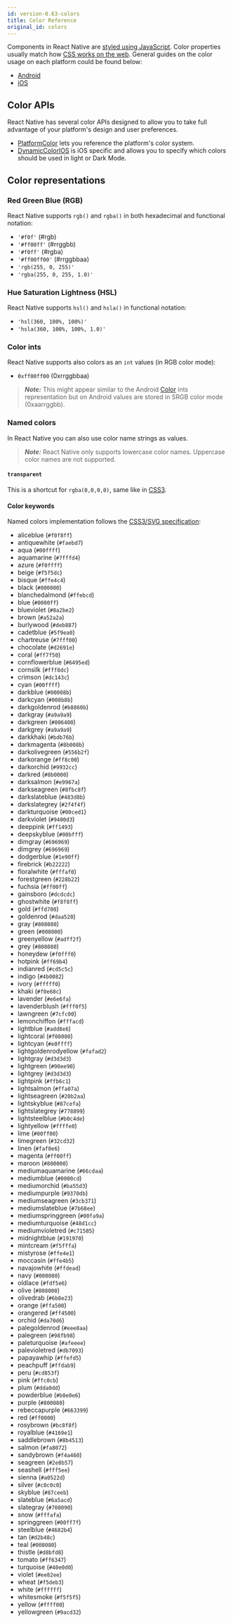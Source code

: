 ```yaml
---
id: version-0.63-colors
title: Color Reference
original_id: colors
---
```


Components in React Native are [styled using JavaScript](style). Color properties usually match how [CSS works on the web](https://developer.mozilla.org/en-US/docs/Web/CSS/color_value). General guides on the color usage on each platform could be found below:

- [Android](https://material.io/design/color/color-usage.html)
- [iOS](https://developer.apple.com/design/human-interface-guidelines/ios/visual-design/color/)

## Color APIs

React Native has several color APIs designed to allow you to take full advantage of your platform's design and user preferences.

- [PlatformColor](platformcolor) lets you reference the platform's color system.
- [DynamicColorIOS](dynamiccolorios) is iOS specific and allows you to specify which colors should be used in light or Dark Mode.

## Color representations

### Red Green Blue (RGB)

React Native supports `rgb()` and `rgba()` in both hexadecimal and functional notation:

- `'#f0f'` (#rgb)
- `'#ff00ff'` (#rrggbb)
- `'#f0ff'` (#rgba)
- `'#ff00ff00'` (#rrggbbaa)
- `'rgb(255, 0, 255)'`
- `'rgba(255, 0, 255, 1.0)'`

### Hue Saturation Lightness (HSL)

React Native supports `hsl()` and `hsla()` in functional notation:

- `'hsl(360, 100%, 100%)'`
- `'hsla(360, 100%, 100%, 1.0)'`

### Color ints

React Native supports also colors as an `int` values (in RGB color mode):

- `0xff00ff00` (0xrrggbbaa)

> **_Note:_** This might appear similar to the Android [Color](https://developer.android.com/reference/android/graphics/Color) ints representation but on Android values are stored in SRGB color mode (0xaarrggbb).

### Named colors

In React Native you can also use color name strings as values.

> **_Note:_** React Native only supports lowercase color names. Uppercase color names are not supported.

#### `transparent`

This is a shortcut for `rgba(0,0,0,0)`, same like in [CSS3](https://www.w3.org/TR/css-color-3/#transparent).

#### Color keywords

Named colors implementation follows the [CSS3/SVG specification](https://www.w3.org/TR/css-color-3/#svg-color):

<!-- alex ignore black white -->

- <ins style="background: #f0f8ff" class="color-box"></ins> aliceblue (`#f0f8ff`)
- <ins style="background: #faebd7" class="color-box"></ins> antiquewhite (`#faebd7`)
- <ins style="background: #00ffff" class="color-box"></ins> aqua (`#00ffff`)
- <ins style="background: #7fffd4" class="color-box"></ins> aquamarine (`#7fffd4`)
- <ins style="background: #f0ffff" class="color-box"></ins> azure (`#f0ffff`)
- <ins style="background: #f5f5dc" class="color-box"></ins> beige (`#f5f5dc`)
- <ins style="background: #ffe4c4" class="color-box"></ins> bisque (`#ffe4c4`)
- <ins style="background: #000000" class="color-box"></ins> black (`#000000`)
- <ins style="background: #ffebcd" class="color-box"></ins> blanchedalmond (`#ffebcd`)
- <ins style="background: #0000ff" class="color-box"></ins> blue (`#0000ff`)
- <ins style="background: #8a2be2" class="color-box"></ins> blueviolet (`#8a2be2`)
- <ins style="background: #a52a2a" class="color-box"></ins> brown (`#a52a2a`)
- <ins style="background: #deb887" class="color-box"></ins> burlywood (`#deb887`)
- <ins style="background: #5f9ea0" class="color-box"></ins> cadetblue (`#5f9ea0`)
- <ins style="background: #7fff00" class="color-box"></ins> chartreuse (`#7fff00`)
- <ins style="background: #d2691e" class="color-box"></ins> chocolate (`#d2691e`)
- <ins style="background: #ff7f50" class="color-box"></ins> coral (`#ff7f50`)
- <ins style="background: #6495ed" class="color-box"></ins> cornflowerblue (`#6495ed`)
- <ins style="background: #fff8dc" class="color-box"></ins> cornsilk (`#fff8dc`)
- <ins style="background: #dc143c" class="color-box"></ins> crimson (`#dc143c`)
- <ins style="background: #00ffff" class="color-box"></ins> cyan (`#00ffff`)
- <ins style="background: #00008b" class="color-box"></ins> darkblue (`#00008b`)
- <ins style="background: #008b8b" class="color-box"></ins> darkcyan (`#008b8b`)
- <ins style="background: #b8860b" class="color-box"></ins> darkgoldenrod (`#b8860b`)
- <ins style="background: #a9a9a9" class="color-box"></ins> darkgray (`#a9a9a9`)
- <ins style="background: #006400" class="color-box"></ins> darkgreen (`#006400`)
- <ins style="background: #a9a9a9" class="color-box"></ins> darkgrey (`#a9a9a9`)
- <ins style="background: #bdb76b" class="color-box"></ins> darkkhaki (`#bdb76b`)
- <ins style="background: #8b008b" class="color-box"></ins> darkmagenta (`#8b008b`)
- <ins style="background: #556b2f" class="color-box"></ins> darkolivegreen (`#556b2f`)
- <ins style="background: #ff8c00" class="color-box"></ins> darkorange (`#ff8c00`)
- <ins style="background: #9932cc" class="color-box"></ins> darkorchid (`#9932cc`)
- <ins style="background: #8b0000" class="color-box"></ins> darkred (`#8b0000`)
- <ins style="background: #e9967a" class="color-box"></ins> darksalmon (`#e9967a`)
- <ins style="background: #8fbc8f" class="color-box"></ins> darkseagreen (`#8fbc8f`)
- <ins style="background: #483d8b" class="color-box"></ins> darkslateblue (`#483d8b`)
- <ins style="background: #2f4f4f" class="color-box"></ins> darkslategrey (`#2f4f4f`)
- <ins style="background: #00ced1" class="color-box"></ins> darkturquoise (`#00ced1`)
- <ins style="background: #9400d3" class="color-box"></ins> darkviolet (`#9400d3`)
- <ins style="background: #ff1493" class="color-box"></ins> deeppink (`#ff1493`)
- <ins style="background: #00bfff" class="color-box"></ins> deepskyblue (`#00bfff`)
- <ins style="background: #696969" class="color-box"></ins> dimgray (`#696969`)
- <ins style="background: #696969" class="color-box"></ins> dimgrey (`#696969`)
- <ins style="background: #1e90ff" class="color-box"></ins> dodgerblue (`#1e90ff`)
- <ins style="background: #b22222" class="color-box"></ins> firebrick (`#b22222`)
- <ins style="background: #fffaf0" class="color-box"></ins> floralwhite (`#fffaf0`)
- <ins style="background: #228b22" class="color-box"></ins> forestgreen (`#228b22`)
- <ins style="background: #ff00ff" class="color-box"></ins> fuchsia (`#ff00ff`)
- <ins style="background: #dcdcdc" class="color-box"></ins> gainsboro (`#dcdcdc`)
- <ins style="background: #f8f8ff" class="color-box"></ins> ghostwhite (`#f8f8ff`)
- <ins style="background: #ffd700" class="color-box"></ins> gold (`#ffd700`)
- <ins style="background: #daa520" class="color-box"></ins> goldenrod (`#daa520`)
- <ins style="background: #808080" class="color-box"></ins> gray (`#808080`)
- <ins style="background: #008000" class="color-box"></ins> green (`#008000`)
- <ins style="background: #adff2f" class="color-box"></ins> greenyellow (`#adff2f`)
- <ins style="background: #808080" class="color-box"></ins> grey (`#808080`)
- <ins style="background: #f0fff0" class="color-box"></ins> honeydew (`#f0fff0`)
- <ins style="background: #ff69b4" class="color-box"></ins> hotpink (`#ff69b4`)
- <ins style="background: #cd5c5c" class="color-box"></ins> indianred (`#cd5c5c`)
- <ins style="background: #4b0082" class="color-box"></ins> indigo (`#4b0082`)
- <ins style="background: #fffff0" class="color-box"></ins> ivory (`#fffff0`)
- <ins style="background: #f0e68c" class="color-box"></ins> khaki (`#f0e68c`)
- <ins style="background: #e6e6fa" class="color-box"></ins> lavender (`#e6e6fa`)
- <ins style="background: #fff0f5" class="color-box"></ins> lavenderblush (`#fff0f5`)
- <ins style="background: #7cfc00" class="color-box"></ins> lawngreen (`#7cfc00`)
- <ins style="background: #fffacd" class="color-box"></ins> lemonchiffon (`#fffacd`)
- <ins style="background: #add8e6" class="color-box"></ins> lightblue (`#add8e6`)
- <ins style="background: #f08080" class="color-box"></ins> lightcoral (`#f08080`)
- <ins style="background: #e0ffff" class="color-box"></ins> lightcyan (`#e0ffff`)
- <ins style="background: #fafad2" class="color-box"></ins> lightgoldenrodyellow (`#fafad2`)
- <ins style="background: #d3d3d3" class="color-box"></ins> lightgray (`#d3d3d3`)
- <ins style="background: #90ee90" class="color-box"></ins> lightgreen (`#90ee90`)
- <ins style="background: #d3d3d3" class="color-box"></ins> lightgrey (`#d3d3d3`)
- <ins style="background: #ffb6c1" class="color-box"></ins> lightpink (`#ffb6c1`)
- <ins style="background: #ffa07a" class="color-box"></ins> lightsalmon (`#ffa07a`)
- <ins style="background: #20b2aa" class="color-box"></ins> lightseagreen (`#20b2aa`)
- <ins style="background: #87cefa" class="color-box"></ins> lightskyblue (`#87cefa`)
- <ins style="background: #778899" class="color-box"></ins> lightslategrey (`#778899`)
- <ins style="background: #b0c4de" class="color-box"></ins> lightsteelblue (`#b0c4de`)
- <ins style="background: #ffffe0" class="color-box"></ins> lightyellow (`#ffffe0`)
- <ins style="background: #00ff00" class="color-box"></ins> lime (`#00ff00`)
- <ins style="background: #32cd32" class="color-box"></ins> limegreen (`#32cd32`)
- <ins style="background: #faf0e6" class="color-box"></ins> linen (`#faf0e6`)
- <ins style="background: #ff00ff" class="color-box"></ins> magenta (`#ff00ff`)
- <ins style="background: #800000" class="color-box"></ins> maroon (`#800000`)
- <ins style="background: #66cdaa" class="color-box"></ins> mediumaquamarine (`#66cdaa`)
- <ins style="background: #0000cd" class="color-box"></ins> mediumblue (`#0000cd`)
- <ins style="background: #ba55d3" class="color-box"></ins> mediumorchid (`#ba55d3`)
- <ins style="background: #9370db" class="color-box"></ins> mediumpurple (`#9370db`)
- <ins style="background: #3cb371" class="color-box"></ins> mediumseagreen (`#3cb371`)
- <ins style="background: #7b68ee" class="color-box"></ins> mediumslateblue (`#7b68ee`)
- <ins style="background: #00fa9a" class="color-box"></ins> mediumspringgreen (`#00fa9a`)
- <ins style="background: #48d1cc" class="color-box"></ins> mediumturquoise (`#48d1cc`)
- <ins style="background: #c71585" class="color-box"></ins> mediumvioletred (`#c71585`)
- <ins style="background: #191970" class="color-box"></ins> midnightblue (`#191970`)
- <ins style="background: #f5fffa" class="color-box"></ins> mintcream (`#f5fffa`)
- <ins style="background: #ffe4e1" class="color-box"></ins> mistyrose (`#ffe4e1`)
- <ins style="background: #ffe4b5" class="color-box"></ins> moccasin (`#ffe4b5`)
- <ins style="background: #ffdead" class="color-box"></ins> navajowhite (`#ffdead`)
- <ins style="background: #000080" class="color-box"></ins> navy (`#000080`)
- <ins style="background: #fdf5e6" class="color-box"></ins> oldlace (`#fdf5e6`)
- <ins style="background: #808000" class="color-box"></ins> olive (`#808000`)
- <ins style="background: #6b8e23" class="color-box"></ins> olivedrab (`#6b8e23`)
- <ins style="background: #ffa500" class="color-box"></ins> orange (`#ffa500`)
- <ins style="background: #ff4500" class="color-box"></ins> orangered (`#ff4500`)
- <ins style="background: #da70d6" class="color-box"></ins> orchid (`#da70d6`)
- <ins style="background: #eee8aa" class="color-box"></ins> palegoldenrod (`#eee8aa`)
- <ins style="background: #98fb98" class="color-box"></ins> palegreen (`#98fb98`)
- <ins style="background: #afeeee" class="color-box"></ins> paleturquoise (`#afeeee`)
- <ins style="background: #db7093" class="color-box"></ins> palevioletred (`#db7093`)
- <ins style="background: #ffefd5" class="color-box"></ins> papayawhip (`#ffefd5`)
- <ins style="background: #ffdab9" class="color-box"></ins> peachpuff (`#ffdab9`)
- <ins style="background: #cd853f" class="color-box"></ins> peru (`#cd853f`)
- <ins style="background: #ffc0cb" class="color-box"></ins> pink (`#ffc0cb`)
- <ins style="background: #dda0dd" class="color-box"></ins> plum (`#dda0dd`)
- <ins style="background: #b0e0e6" class="color-box"></ins> powderblue (`#b0e0e6`)
- <ins style="background: #800080" class="color-box"></ins> purple (`#800080`)
- <ins style="background: #663399" class="color-box"></ins> rebeccapurple (`#663399`)
- <ins style="background: #ff0000" class="color-box"></ins> red (`#ff0000`)
- <ins style="background: #bc8f8f" class="color-box"></ins> rosybrown (`#bc8f8f`)
- <ins style="background: #4169e1" class="color-box"></ins> royalblue (`#4169e1`)
- <ins style="background: #8b4513" class="color-box"></ins> saddlebrown (`#8b4513`)
- <ins style="background: #fa8072" class="color-box"></ins> salmon (`#fa8072`)
- <ins style="background: #f4a460" class="color-box"></ins> sandybrown (`#f4a460`)
- <ins style="background: #2e8b57" class="color-box"></ins> seagreen (`#2e8b57`)
- <ins style="background: #fff5ee" class="color-box"></ins> seashell (`#fff5ee`)
- <ins style="background: #a0522d" class="color-box"></ins> sienna (`#a0522d`)
- <ins style="background: #c0c0c0" class="color-box"></ins> silver (`#c0c0c0`)
- <ins style="background: #87ceeb" class="color-box"></ins> skyblue (`#87ceeb`)
- <ins style="background: #6a5acd" class="color-box"></ins> slateblue (`#6a5acd`)
- <ins style="background: #708090" class="color-box"></ins> slategray (`#708090`)
- <ins style="background: #fffafa" class="color-box"></ins> snow (`#fffafa`)
- <ins style="background: #00ff7f" class="color-box"></ins> springgreen (`#00ff7f`)
- <ins style="background: #4682b4" class="color-box"></ins> steelblue (`#4682b4`)
- <ins style="background: #d2b48c" class="color-box"></ins> tan (`#d2b48c`)
- <ins style="background: #008080" class="color-box"></ins> teal (`#008080`)
- <ins style="background: #d8bfd8" class="color-box"></ins> thistle (`#d8bfd8`)
- <ins style="background: #ff6347" class="color-box"></ins> tomato (`#ff6347`)
- <ins style="background: #40e0d0" class="color-box"></ins> turquoise (`#40e0d0`)
- <ins style="background: #ee82ee" class="color-box"></ins> violet (`#ee82ee`)
- <ins style="background: #f5deb3" class="color-box"></ins> wheat (`#f5deb3`)
- <ins style="background: #ffffff" class="color-box"></ins> white (`#ffffff`)
- <ins style="background: #f5f5f5" class="color-box"></ins> whitesmoke (`#f5f5f5`)
- <ins style="background: #ffff00" class="color-box"></ins> yellow (`#ffff00`)
- <ins style="background: #9acd32" class="color-box"></ins> yellowgreen (`#9acd32`)

